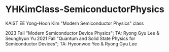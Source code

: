 # YHKimClass-SemiconductorPhysics
KAIST EE Yong-Hoon Kim "Modern Semiconductor Physics" class

2023 Fall "Modern Semiconductor Device Physics"; TA: Ryong Gyu Lee & Seunghyun Yu 
2021 Fall "Quantum and Solid State Physics for Semiconductor Devices"; TA: Hyeonwoo Yeo & Ryong Gyu Lee
